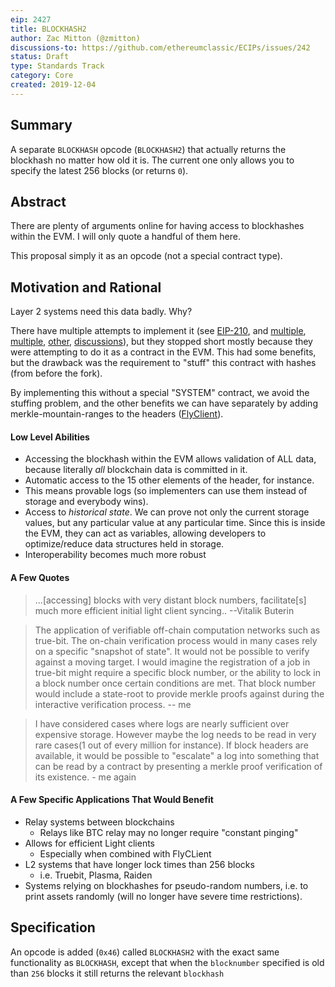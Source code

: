 ```yaml
---
eip: 2427
title: BLOCKHASH2
author: Zac Mitton (@zmitton)
discussions-to: https://github.com/ethereumclassic/ECIPs/issues/242
status: Draft
type: Standards Track
category: Core
created: 2019-12-04
---
```


## Summary

A separate `BLOCKHASH` opcode (`BLOCKHASH2`) that actually returns the blockhash no matter how old it is. The current one only allows you to specify the latest 256 blocks (or returns `0`).

## Abstract

There are plenty of arguments online for having access to blockhashes within the EVM. I will only quote a handful of them here. 

This proposal simply it as an opcode (not a special contract type).

## Motivation and Rational

Layer 2 systems need this data badly. Why?

There have multiple attempts to implement it (see [EIP-210](https://github.com/ethereum/EIPs/pull/210), and [multiple](https://github.com/ethereum/EIPs/issues/1218), [multiple](https://github.com/ethereum/EIPs/issues/96), [other](https://github.com/ethereum/EIPs/pull/1094), [discussions](https://github.com/ethereum/EIPs/pull/641)), but they stopped short mostly because they were attempting to do it as a contract in the EVM. This had some benefits, but the drawback was the requirement to "stuff" this contract with hashes (from before the fork).

By implementing this without a special "SYSTEM" contract, we avoid the stuffing problem, and the other benefits we can have separately by adding merkle-mountain-ranges to the headers ([FlyClient](https://github.com/ethereumclassic/ECIPs/pull/145)).

#### Low Level Abilities

 - Accessing the blockhash within the EVM allows validation of ALL data, because literally *all* blockchain data is committed in it. 
 - Automatic access to the 15 other elements of the header, for instance.
 - This means provable logs (so implementers can use them instead of storage and everybody wins).
 - Access to _historical state_. We can prove not only the current storage values, but any particular value at any particular time. Since this is inside the EVM, they can act as variables, allowing developers to optimize/reduce data structures held in storage.
 - Interoperability becomes much more robust

#### A Few Quotes

>  ...[accessing] blocks with very distant block numbers, facilitate[s] much more efficient initial light client syncing.. --Vitalik Buterin

> The application of verifiable off-chain computation networks such as true-bit. The on-chain verification process would in many cases rely on a specific "snapshot of state". It would not be possible to verify against a moving target. I would imagine the registration of a job in true-bit might require a specific block number, or the ability to lock in a block number once certain conditions are met. That block number would include a state-root to provide merkle proofs against during the interactive verification process. -- me

> I have considered cases where logs are nearly sufficient over expensive storage. However maybe the log needs to be read in very rare cases(1 out of every million for instance). If block headers are available, it would be possible to "escalate" a log into something that can be read by a contract by presenting a merkle proof verification of its existence. - me again

#### A Few Specific Applications That Would Benefit

 - Relay systems between blockchains
   - Relays like BTC relay may no longer require "constant pinging"
 - Allows for efficient Light clients
   - Especially when combined with FlyCLient
 - L2 systems that have longer lock times than 256 blocks
   - i.e. Truebit, Plasma, Raiden
 - Systems relying on blockhashes for pseudo-random numbers, i.e. to print assets randomly (will no longer have severe time restrictions).

## Specification

An opcode is added (`0x46`) called `BLOCKHASH2` with the exact same functionality as `BLOCKHASH`, except that when the `blocknumber` specified is old than `256` blocks it still returns the relevant `blockhash`
